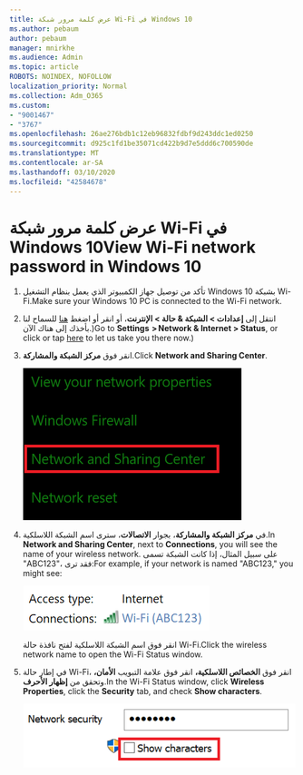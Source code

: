 ```yaml
---
title: عرض كلمة مرور شبكة Wi-Fi في Windows 10
ms.author: pebaum
author: pebaum
manager: mnirkhe
ms.audience: Admin
ms.topic: article
ROBOTS: NOINDEX, NOFOLLOW
localization_priority: Normal
ms.collection: Adm_O365
ms.custom:
- "9001467"
- "3767"
ms.openlocfilehash: 26ae276bdb1c12eb96832fdbf9d243ddc1ed0250
ms.sourcegitcommit: d925c1fd1be35071cd422b9d7e5ddd6c700590de
ms.translationtype: MT
ms.contentlocale: ar-SA
ms.lasthandoff: 03/10/2020
ms.locfileid: "42584678"
---
```

# <a name="view-wi-fi-network-password-in-windows-10"></a><span data-ttu-id="54ce0-102">عرض كلمة مرور شبكة Wi-Fi في Windows 10</span><span class="sxs-lookup"><span data-stu-id="54ce0-102">View Wi-Fi network password in Windows 10</span></span>

1. <span data-ttu-id="54ce0-103">تأكد من توصيل جهاز الكمبيوتر الذي يعمل بنظام التشغيل Windows 10 بشبكة Wi-Fi.</span><span class="sxs-lookup"><span data-stu-id="54ce0-103">Make sure your Windows 10 PC is connected to the Wi-Fi network.</span></span>

2. <span data-ttu-id="54ce0-104">انتقل إلى **إعدادات > الشبكة & حالة > الإنترنت**، أو انقر أو اضغط [هنا](ms-settings:network?activationSource=GetHelp) للسماح لنا بأخذك إلى هناك الآن.)</span><span class="sxs-lookup"><span data-stu-id="54ce0-104">Go to **Settings  > Network & Internet  > Status**, or click or tap [here](ms-settings:network?activationSource=GetHelp) to let us take you there now.)</span></span>

3. <span data-ttu-id="54ce0-105">انقر فوق **مركز الشبكة والمشاركة**.</span><span class="sxs-lookup"><span data-stu-id="54ce0-105">Click **Network and Sharing Center**.</span></span>

    ![مركز الشبكة والمشاركة.](media/network-sharing-center.png)

4. <span data-ttu-id="54ce0-107">في **مركز الشبكة والمشاركة**، بجوار **الاتصالات**، سترى اسم الشبكة اللاسلكية.</span><span class="sxs-lookup"><span data-stu-id="54ce0-107">In **Network and Sharing Center**, next to **Connections**, you will see the name of your wireless network.</span></span> <span data-ttu-id="54ce0-108">على سبيل المثال، إذا كانت الشبكة تسمى "ABC123"، فقد ترى:</span><span class="sxs-lookup"><span data-stu-id="54ce0-108">For example, if your network is named "ABC123," you might see:</span></span>

    ![اتصالات الشبكة.](media/network-connections.png)

    <span data-ttu-id="54ce0-110">انقر فوق اسم الشبكة اللاسلكية لفتح نافذة حالة Wi-Fi.</span><span class="sxs-lookup"><span data-stu-id="54ce0-110">Click the wireless network name to open the Wi-Fi Status window.</span></span> 

5. <span data-ttu-id="54ce0-111">في إطار حالة Wi-Fi، انقر فوق **الخصائص اللاسلكية،** انقر فوق علامة التبويب **الأمان،** وتحقق من **إظهار الأحرف**.</span><span class="sxs-lookup"><span data-stu-id="54ce0-111">In the Wi-Fi Status window, click **Wireless Properties**, click the **Security** tab, and check **Show characters**.</span></span>

    ![إظهار أحرف كلمة مرور Wi-Fi.](media/show-password-characters.png)


